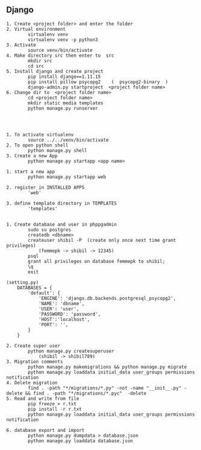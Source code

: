 ﻿ ## Django

    1. Create <project folder> and enter the folder
    2. Virtual environment
            virtualenv venv
            virtualenv venv -p python3
    3. Activate
            source venv/bin/activate
    4. Make directory src then enter to  src
            mkdir src
            cd src
    5. Install django and create project
            pip install django==1.11.15
            pip install pillow psycopg2    (  psycopg2-binary  )
            django-admin.py startproject  <project folder name>
    6. Change dir to  <project folder name>
            cd <project folder name>
            mkdir static media templates
            python manage.py runserver




    1. To activate virtualenv
            source ../../venv/bin/activate
    2. To open python shell
            python manage.py shell
    3. Create a new App
            python manage.py startapp <app name>

    1. start a new app
            python manage.py startapp web

    2. register in INSTALLED APPS
            'web'

    3. define template directory in TEMPLATES
            'templates'


    1. Create database and user in phppgadmin
            sudo su postgres
            createdb <dbname>
            createuser shibil -P  (create only once next time grant privileges)
                (femmepk -> shibil -> 12345)
            psql
            grant all privileges on database femmepk to shibil;
            \q
            exit

    (setting.py)        
        DATABASES = {
            'default': {
                'ENGINE': 'django.db.backends.postgresql_psycopg2',
                'NAME': 'dbname',
                'USER': 'user',
                'PASSWORD': 'password',
                'HOST':'localhost',
                'PORT': '',
            }
        }

    2. Create super user
            python manage.py createsuperuser
                (shibil -> shibil789)
    3. Migration comments
            python manage.py makemigrations && python manage.py migrate
            python manage.py loaddata initial_data user_groups permissions notification
    4. Delete migration
            find . -path "*/migrations/*.py" -not -name "__init__.py" -delete && find . -path "*/migrations/*.pyc"  -delete
    5. Read and write from file
            pip freeze > r.txt
            pip install -r r.txt
            python manage.py loaddata initial_data user_groups permissions notification

    6. database export and import
            python manage.py dumpdata > database.json
            python manage.py loaddata database.json
